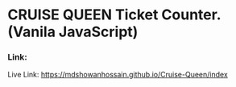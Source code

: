 # CRUISE QUEEN Ticket Counter. (Vanila JavaScript)
### Link:

Live Link: https://mdshowanhossain.github.io/Cruise-Queen/index

